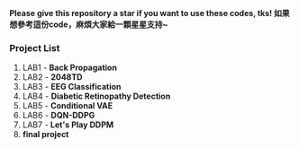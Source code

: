 **Please give this repository a star if you want to use these codes, tks!
如果想參考這份code，麻煩大家給一顆星星支持~**

### **Project List**
1. LAB1 - **Back Propagation**
2. LAB2 - **2048TD**
3. LAB3 - **EEG Classification**
4. LAB4 - **Diabetic Retinopathy Detection**
5. LAB5 - **Conditional VAE**
6. LAB6 - **DQN-DDPG**
7. LAB7 - **Let's Play DDPM**
8. **final project**
